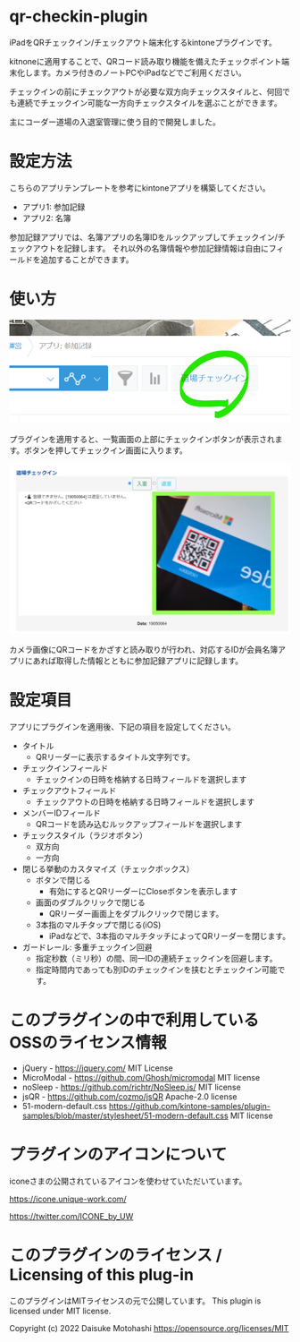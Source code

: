 # qr-checkin-plugin

iPadをQRチェックイン/チェックアウト端末化するkintoneプラグインです。

kitnoneに適用することで、QRコード読み取り機能を備えたチェックポイント端末化します。カメラ付きのノートPCやiPadなどでご利用ください。

チェックインの前にチェックアウトが必要な双方向チェックスタイルと、何回でも連続でチェックイン可能な一方向チェックスタイルを選ぶことができます。

主にコーダー道場の入退室管理に使う目的で開発しました。

# 設定方法

こちらのアプリテンプレートを参考にkintoneアプリを構築してください。

- アプリ1: 参加記録
- アプリ2: 名簿

参加記録アプリでは、名簿アプリの名簿IDをルックアップしてチェックイン/チェックアウトを記録します。
それ以外の名簿情報や参加記録情報は自由にフィールドを追加することができます。

# 使い方

![一覧画面のチェックインボタン](docs/images/01_checkin_button.png)

プラグインを適用すると、一覧画面の上部にチェックインボタンが表示されます。ボタンを押してチェックイン画面に入ります。

![チェックインダイアログ2](docs/images/02_checkin_dialog.png)

カメラ画像にQRコードをかざすと読み取りが行われ、対応するIDが会員名簿アプリにあれば取得した情報とともに参加記録アプリに記録します。

# 設定項目

アプリにプラグインを適用後、下記の項目を設定してください。

- タイトル
    - QRリーダーに表示するタイトル文字列です。
- チェックインフィールド
    - チェックインの日時を格納する日時フィールドを選択します
- チェックアウトフィールド
    - チェックアウトの日時を格納する日時フィールドを選択します
- メンバーIDフィールド
    - QRコードを読み込むルックアップフィールドを選択します
- チェックスタイル（ラジオボタン）
    - 双方向
    - 一方向
- 閉じる挙動のカスタマイズ（チェックボックス）
    - ボタンで閉じる
        - 有効にするとQRリーダーにCloseボタンを表示します
    - 画面のダブルクリックで閉じる
        - QRリーダー画面上をダブルクリックで閉じます。
    - 3本指のマルチタップで閉じる(iOS)
        - iPadなどで、3本指のマルチタッチによってQRリーダーを閉じます。
- ガードレール: 多重チェックイン回避
    - 指定秒数（ミリ秒）の間、同一IDの連続チェックインを回避します。
    - 指定時間内であっても別IDのチェックインを挟むとチェックイン可能です。

# このプラグインの中で利用しているOSSのライセンス情報

- jQuery - https://jquery.com/
    MIT License
- MicroModal    - https://github.com/Ghosh/micromodal
    MIT license
- noSleep   - https://github.com/richtr/NoSleep.js/
    MIT license
- jsQR  - https://github.com/cozmo/jsQR
    Apache-2.0 license
- 51-modern-default.css https://github.com/kintone-samples/plugin-samples/blob/master/stylesheet/51-modern-default.css
    MIT license

# プラグインのアイコンについて

iconeさまの公開されているアイコンを使わせていただいています。

https://icone.unique-work.com/

https://twitter.com/ICONE_by_UW

# このプラグインのライセンス / Licensing of this plug-in

このプラグインはMITライセンスの元で公開しています。
This plugin is licensed under MIT license.

Copyright (c) 2022 Daisuke Motohashi
https://opensource.org/licenses/MIT
